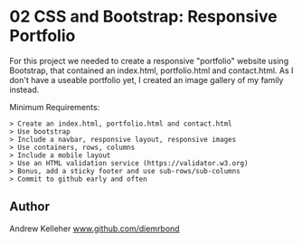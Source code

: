 # 02 CSS and Bootstrap: Responsive Portfolio

For this project we needed to create a responsive "portfolio" website using Bootstrap, that contained an index.html, portfolio.html and contact.html.
As I don't have a useable portfolio yet, I created an image gallery of my family instead.

Minimum Requirements:
```
> Create an index.html, portfolio.html and contact.html
> Use bootstrap
> Include a navbar, responsive layout, responsive images
> Use containers, rows, columns
> Include a mobile layout
> Use an HTML validation service (https://validator.w3.org)
> Bonus, add a sticky footer and use sub-rows/sub-columns
> Commit to github early and often
```

## Author
Andrew Kelleher 
www.github.com/diemrbond